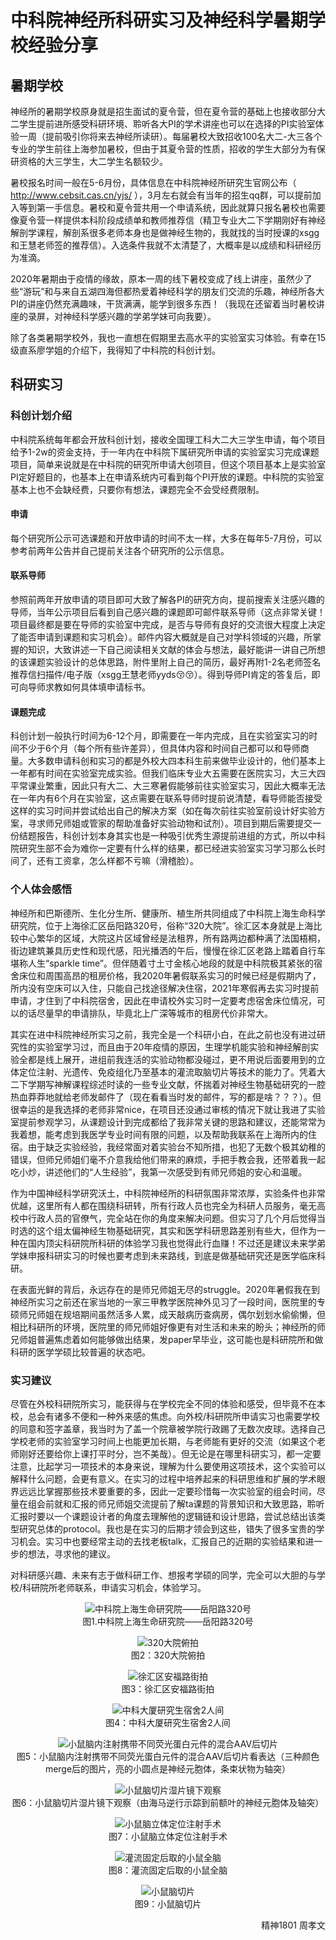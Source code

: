# 中科院神经所科研实习及神经科学暑期学校经验分享

## 暑期学校

神经所的暑期学校原身就是招生面试的夏令营，但在夏令营的基础上也接收部分大二学生提前进所感受科研环境、聆听各大PI的学术讲座也可以在选择的PI实验室体验一周（提前吸引你将来去神经所读研）。每届暑校大致招收100名大二-大三各个专业的学生前往上海参加暑校，但由于其夏令营的性质，招收的学生大部分为有保研资格的大三学生，大二学生名额较少。

暑校报名时间一般在5-6月份，具体信息在中科院神经所研究生官网公布（ http://www.cebsit.cas.cn/yjs/ ），3月左右就会有当年的招生qq群，可以提前加入等到第一手信息。暑校和夏令营共用一个申请系统，因此就算只报名暑校也需要像夏令营一样提供本科阶段成绩单和教师推荐信（精卫专业大二下学期刚好有神经解剖学课程，解剖系很多老师本身也是做神经生物的，我就找的当时授课的xsgg和王慧老师签的推荐信）。入选条件我就不太清楚了，大概率是以成绩和科研经历为准滴。

2020年暑期由于疫情的缘故，原本一周的线下暑校变成了线上讲座，虽然少了些“游玩”和与来自五湖四海但都热爱着神经科学的朋友们交流的乐趣，神经所各大PI的讲座仍然充满趣味，干货满满，能学到很多东西！（我现在还留着当时暑校讲座的录屏，对神经科学感兴趣的学弟学妹可向我要）。

除了各类暑期学校外，我也一直想在假期里去高水平的实验室实习体验。有幸在15级直系廖学姐的介绍下，我得知了中科院的科创计划。

## 科研实习

### 科创计划介绍

中科院系统每年都会开放科创计划，接收全国理工科大二大三学生申请，每个项目给予1-2w的资金支持，于一年内在中科院下属研究所申请的实验室实习完成课题项目，简单来说就是在中科院的研究所申请大创项目，但这个项目基本上是实验室PI定好题目的，也基本上在申请系统内可看到每个PI开放的课题。中科院的实验室基本上也不会缺经费，只要你有想法，课题完全不会受经费限制。

#### 申请

每个研究所公示可选课题和开放申请的时间不太一样，大多在每年5-7月份，可以参考前两年公告并自己提前关注各个研究所的公示信息。

#### 联系导师

参照前两年开放申请的项目即可大致了解各PI的研究方向，提前搜索关注感兴趣的导师，当年公示项目后看到自己感兴趣的课题即可邮件联系导师（这点非常关键！项目最终都是要在导师的实验室中完成，是否与导师有良好的交流很大程度上决定了能否申请到课题和实习机会）。邮件内容大概就是自己对学科领域的兴趣，所掌握的知识，大致讲述一下自己阅读相关文献的体会与想法，最好能讲一讲自己所想的该课题实验设计的总体思路，附件里附上自己的简历，最好再附1-2名老师签名推荐信扫描件/电子版（xsgg王慧老师yyds😚😚）。得到导师PI肯定的答复后，即可向导师求教如何具体填申请标书。

#### 课题完成

科创计划一般执行时间为6-12个月，即需要在一年内完成，且在实验室实习的时间不少于6个月（每个所有些许差异），但具体内容和时间自己都可以和导师商量。大多数申请科创和实习的都是外校大四本科生前来做毕业设计的，他们基本上一年都有时间在实验室完成实验。但我们临床专业大五需要在医院实习，大三大四平常课业繁重，因此只有大二、大三寒暑假能够前往实验室实习，因此大概率无法在一年内有6个月在实验室，这点需要在联系导师时提前说清楚，看导师能否接受这样的实习时间并尝试给出自己的解决方案（如在每次前往实验室前设计好实验方案，寻求师兄师姐或管家的帮助准备好实验动物和试剂）。项目到期后需要提交一份结题报告，科创计划本身其实也是一种吸引优秀生源提前进组的方式，所以中科院研究生部不会为难你一定要有什么样的结果，都已经进实验室实习学习那么长时间了，还有工资拿，怎么样都不亏嘛（滑稽脸）。

### 个人体会感悟

神经所和巴斯德所、生化分生所、健康所、植生所共同组成了中科院上海生命科学研究院，位于上海徐汇区岳阳路320号，俗称“320大院”。徐汇区本身就是上海比较中心繁华的区域，大院这片区域曾经是法租界，所有路两边都种满了法国梧桐，街边建筑兼具历史性和现代感，阳光播洒的午后，慢慢在徐汇区老路上踏着自行车堪称人生“sparkle time”。但伴随着寸土寸金核心地段的就是中科院极其紧张的宿舍床位和周围高昂的租房价格，我2020年暑假联系实习的时候已经是假期内了，所内没有空床可以入住，只能自己找途径解决住宿，2021年寒假再去实习时提前申请，才住到了中科院宿舍，因此在申请校外实习时一定要考虑宿舍床位情况，可以的话尽量早的申请排队，毕竟北上广深等城市的租房代价非常大。

其实在进中科院神经所实习之前，我完全是一个科研小白，在此之前也没有进过研究性的实验室学习过，而且由于20年疫情的原因，生理学机能实验和神经解剖实验全都是线上展开，进组前我连活的实验动物都没碰过，更不用说后面要用到的立体定位注射、光遗传、免疫组化乃至基本的灌流取脑切片等技术的能力了。凭着大二下学期写神解课程综述时读的一些专业文献，怀揣着对神经生物基础研究的一腔热血莽莽地就给老师发邮件了（现在看看当时发的邮件，写的都是啥？？？）。但很幸运的是我选择的老师非常nice，在项目还没通过审核的情况下就让我进了实验室提前参观学习，从课题设计到完成都给了我非常关键的思路和建议，还能常常为我着想，能考虑到我医学专业时间有限的问题，以及帮助我联系在上海所内的住宿。由于缺乏实验经验，我经常面对着实验台不知所措，也犯了无数个极其幼稚的错误，但师兄师姐们毫不介意我给他们带来的麻烦，手把手教会我，还带着我一起吃小炒，讲述他们的“人生经验”，我第一次感受到有师兄师姐的安心和温暖。

作为中国神经科学研究沃土，中科院神经所的科研氛围非常浓厚，实验条件也非常优越，这里所有人都在围绕科研转，所有行政人员也完全为科研人员服务，毫无高校中行政人员的官僚气，完全站在你的角度来解决问题。但实习了几个月后觉得当时选的这个组太偏神经生物基础研究，其实和医学科研思路差别有些大，但作为一种在国内顶尖科研院所科研的体验学习我也觉得此行血赚！不过还是建议未来学弟学妹申报科研实习的时候也要考虑到未来路线，到底是做基础研究还是医学临床科研。

在表面光鲜的背后，永远存在的是师兄师姐无尽的struggle。2020年暑假我在到神经所实习之前还在家当地的一家三甲教学医院神外见习了一段时间，医院里的专硕师兄师姐在规培期间虽然活多人累，成天敲病历查病房，偶尔划划水偷偷懒，但相比科研所的环境，医院里的师兄师姐好像更有对生活和未来的盼头；神经所的师兄师姐普遍焦虑着如何能够做出结果，发paper早毕业，这可能也是科研院所和做科研的医学学硕比较普遍的状态吧。

### 实习建议

尽管在外校科研院所实习，能获得与在学校完全不同的体验和感受，但毕竟不在本校，总会有诸多不便和一种外来感的焦虑。向外校/科研院所申请实习也需要学校的同意和签字盖章，我当时为了盖一个院章被学院行政踢了无数次皮球。选择自己学校老师的实验室学习时间上也能更加长期，与老师能有更好的交流（如果这个老师刚好还要给你上课打平时分，岂不美哉）。但无论是在哪里科研实习，都一定要注意，比起学习一项技术的本身来说，理解为什么要使用这项技术，这个实验可以解释什么问题，会更有意义。在实习的过程中培养起来的科研思维和扩展的学术眼界远远比掌握那些技术要重要的多，因此一定要珍惜每一次实验室的组会时间，尽量在组会前就和汇报的师兄师姐交流提前了解ta课题的背景知识和大致思路，聆听汇报时要以一个课题设计者的角度去理解他的逻辑链和设计思路，尝试总结出该类型研究总体的protocol。我也是在实习的后期才领会到这些，错失了很多宝贵的学习机会。实习中也要经常主动的去找老板talk，汇报自己的近期的实验结果和进一步的想法，寻求他的建议。

对科研感兴趣、未来有志于做科研工作、想报考学硕的同学，完全可以大胆的与学校/科研院所老师联系，申请实习机会，体验学习。

<p align=center>
<img src="https://xunlutzp.gitee.io/Image/Ch4_14-1_1.jpeg" alt="中科院上海生命研究院——岳阳路320号">
<br/>图1.中科院上海生命研究院——岳阳路320号
</p>
<p align=center>
<img src="https://xunlutzp.gitee.io/Image/Ch4_14-1_2.jpeg" alt="320大院俯拍">
<br/>图2：320大院俯拍
</p>
<p align=center>
<img src="https://xunlutzp.gitee.io/Image/Ch4_14-1_3.jpeg" alt="徐汇区安福路街拍">
<br/>图3：徐汇区安福路街拍
</p>
<p align=center>
<img src="https://xunlutzp.gitee.io/Image/Ch4_14-1_4.jpeg" alt="中科大厦研究生宿舍2人间">
<br/>图4：中科大厦研究生宿舍2人间
</p>
<p align=center>
<img src="https://xunlutzp.gitee.io/Image/Ch4_14-1_5.jpeg" alt="小鼠脑内注射携带不同荧光蛋白元件的混合AAV后切片">
<br/>图5：小鼠脑内注射携带不同荧光蛋白元件的混合AAV后切片看表达（三种颜色merge后的图片，亮的小圆点是神经元胞体，条束状物为轴突）
</p>
<p align=center>
<img src="https://xunlutzp.gitee.io/Image/Ch4_14-1_6.jpeg" alt="小鼠脑切片湿片镜下观察">
<br/>图6：小鼠脑切片湿片镜下观察（由海马逆行示踪到前额叶的神经元胞体及轴突）
</p>
<p align=center>
<img src="https://xunlutzp.gitee.io/Image/Ch4_14-1_7.jpeg" alt="小鼠脑立体定位注射手术">
<br/>图7：小鼠脑立体定位注射手术
</p>
<p align=center>
<img src="https://xunlutzp.gitee.io/Image/Ch4_14-1_8.jpeg" alt="灌流固定后取的小鼠全脑">
<br/>图8：灌流固定后取的小鼠全脑
</p>
<p align=center>
<img src="https://xunlutzp.gitee.io/Image/Ch4_14-1_9.jpeg" alt="小鼠脑切片">
<br/>图9：小鼠脑切片
</p>
<p align="right">精神1801 周孝文</p>